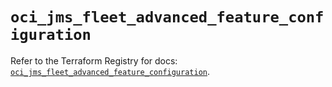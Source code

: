 # `oci_jms_fleet_advanced_feature_configuration`

Refer to the Terraform Registry for docs: [`oci_jms_fleet_advanced_feature_configuration`](https://registry.terraform.io/providers/oracle/oci/7.19.0/docs/resources/jms_fleet_advanced_feature_configuration).
